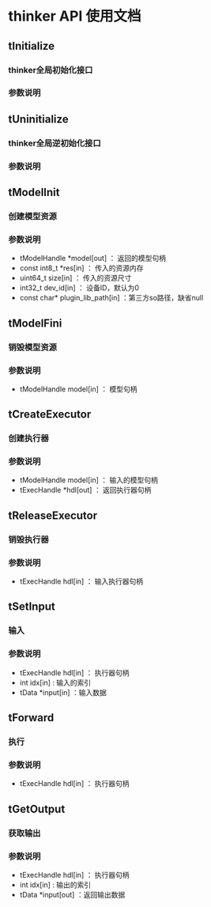 
# thinker API 使用文档

## tInitialize
### thinker全局初始化接口
### 参数说明

## tUninitialize
### thinker全局逆初始化接口
### 参数说明

## tModelInit
### 创建模型资源
### 参数说明
* tModelHandle *model[out]        ： 返回的模型句柄
* const int8_t *res[in]           ： 传入的资源内存
* uint64_t size[in]               ： 传入的资源尺寸
* int32_t dev_id[in]              ： 设备ID，默认为0
* const char* plugin_lib_path[in] ：第三方so路径，缺省null

## tModelFini
### 销毁模型资源
### 参数说明
* tModelHandle model[in]  ： 模型句柄

## tCreateExecutor
### 创建执行器
### 参数说明
* tModelHandle model[in]          ： 输入的模型句柄
* tExecHandle *hdl[out]           ： 返回执行器句柄

## tReleaseExecutor
### 销毁执行器
### 参数说明
* tExecHandle hdl[in]           ： 输入执行器句柄
  
## tSetInput
### 输入
### 参数说明
* tExecHandle hdl[in]  ： 执行器句柄
* int idx[in]          :  输入的索引
* tData *input[in]         ：输入数据

## tForward
### 执行
### 参数说明
* tExecHandle hdl[in]  ： 执行器句柄

## tGetOutput
### 获取输出
### 参数说明
* tExecHandle hdl[in]  ： 执行器句柄
* int idx[in]          :  输出的索引
* tData *input[out]    ：返回输出数据